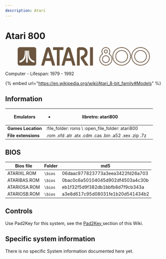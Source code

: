 ```yaml
---
description: Atari
---
```


# Atari 800

<figure><img src="https://raw.githubusercontent.com/fabricecaruso/es-theme-carbon/52ff37c9e265587d006945a2ba695b5a962b3a3d/art/logos/atari800.svg" alt=""><figcaption></figcaption></figure>

Computer - Lifespan: 1979 - 1992

{% embed url="https://en.wikipedia.org/wiki/Atari_8-bit_family#Models" %}

## Information

| **Emulators**       | <ul><li>libretro: atari800</li></ul>                  |   |
| ------------------- | ----------------------------------------------------- | - |
| **Games Location**  | :file\_folder: roms \ :open\_file\_folder: atari800   |   |
| **File extensions** | .rom .xfd .atr .atx .cdm .cas .bin .a52 .xex .zip .7z |   |

## BIOS

| Bios file    | Folder  | md5                              |
| ------------ | ------- | -------------------------------- |
| ATARIXL.ROM  | `\bios` | 06daac977823773a3eea3422fd26a703 |
| ATARIBAS.ROM | `\bios` | 0bac0c6a50104045d902df4503a4c30b |
| ATARIOSA.ROM | `\bios` | eb1f32f5d9f382db1bbfb8d7f9cb343a |
| ATARIOSB.ROM | `\bios` | a3e8d617c95d08031fe1b20d541434b2 |

## Controls

Use Pad2Key for this system, see the [Pad2Key ](../../controllers/pad2key.md)section of this Wiki.

## Specific system information

There is no specific System information documented here yet.
